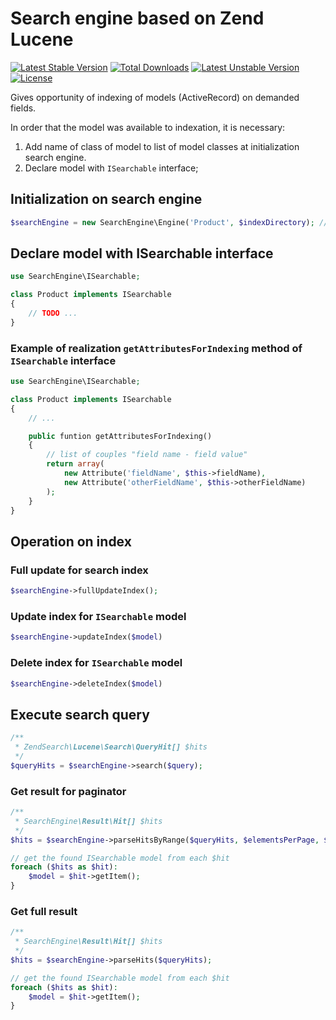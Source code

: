 Search engine based on Zend Lucene
=======

[![Latest Stable Version](https://poser.pugx.org/nqxcode/search-engine/v/stable.png)](https://packagist.org/packages/nqxcode/search-engine)
[![Total Downloads](https://poser.pugx.org/nqxcode/search-engine/downloads.png)](https://packagist.org/packages/nqxcode/search-engine)
[![Latest Unstable Version](https://poser.pugx.org/nqxcode/search-engine/v/unstable.png)](https://packagist.org/packages/nqxcode/search-engine)
[![License](https://poser.pugx.org/nqxcode/search-engine/license.png)](https://packagist.org/packages/nqxcode/search-engine)

Gives opportunity of indexing of models (ActiveRecord) on demanded fields.

In order that the model was available to indexation, it is necessary:

1. Add name of class of model to list of model classes at initialization search engine.
2. Declare model with `ISearchable` interface;

## Initialization on search engine
```PHP
$searchEngine = new SearchEngine\Engine('Product', $indexDirectory); // $indexDirectory path to index directory
```
## Declare model with ISearchable interface

```PHP
use SearchEngine\ISearchable;

class Product implements ISearchable
{
    // TODO ...
}
```

### Example of realization `getAttributesForIndexing` method of `ISearchable` interface
```PHP
use SearchEngine\ISearchable;

class Product implements ISearchable
{
    // ...

    public funtion getAttributesForIndexing()
    {
        // list of couples "field name - field value"
        return array(
            new Attribute('fieldName', $this->fieldName),
            new Attribute('otherFieldName', $this->otherFieldName)
        );
    }
}
```

## Operation on index

### Full update for search index
```PHP
$searchEngine->fullUpdateIndex();
```

### Update index for `ISearchable` model
```PHP
$searchEngine->updateIndex($model)
```

### Delete index for `ISearchable` model
```PHP
$searchEngine->deleteIndex($model)
```

## Execute search query
```PHP
/**
 * ZendSearch\Lucene\Search\QueryHit[] $hits
 */
$queryHits = $searchEngine->search($query);
```

### Get result for paginator
```PHP
/**
 * SearchEngine\Result\Hit[] $hits
 */
$hits = $searchEngine->parseHitsByRange($queryHits, $elementsPerPage, $currentPage);

// get the found ISearchable model from each $hit
foreach ($hits as $hit):
    $model = $hit->getItem();
}
```

### Get full result
```PHP
/**
 * SearchEngine\Result\Hit[] $hits
 */
$hits = $searchEngine->parseHits($queryHits);

// get the found ISearchable model from each $hit
foreach ($hits as $hit):
    $model = $hit->getItem();
}
```